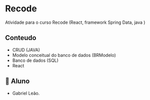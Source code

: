 
# Recode 

Atividade para o curso Recode (React, framework Spring Data, java )



## Conteudo

 - CRUD (JAVA)
 - Modelo conceitual do banco de dados (BRModelo)
 - Banco de dados (SQL)
 - React

## 🚀 Aluno
 - Gabriel Leão.

